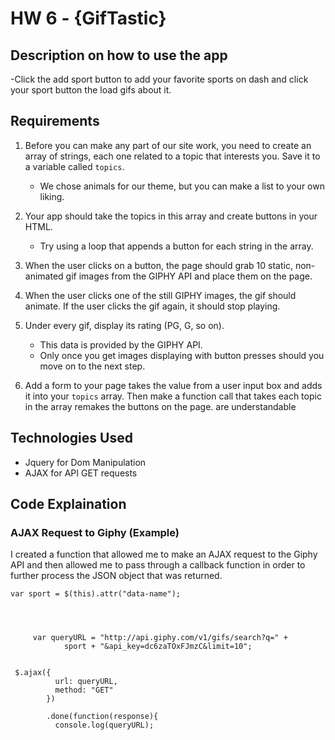 # HW 6 - {GifTastic}


## Description on how to use the app

-Click the add sport button to add your favorite sports on dash and click your sport button the load gifs about it.

## Requirements
1. Before you can make any part of our site work, you need to create an array of strings, each one related to a topic that interests you. Save it to a variable called `topics`. 

   * We chose animals for our theme, but you can make a list to your own liking.

2. Your app should take the topics in this array and create buttons in your HTML.

   * Try using a loop that appends a button for each string in the array.

3. When the user clicks on a button, the page should grab 10 static, non-animated gif images from the GIPHY API and place them on the page. 

4. When the user clicks one of the still GIPHY images, the gif should animate. If the user clicks the gif again, it should stop playing.

5. Under every gif, display its rating (PG, G, so on). 

   * This data is provided by the GIPHY API.
   * Only once you get images displaying with button presses should you move on to the next step.

6. Add a form to your page takes the value from a user input box and adds it into your `topics` array. Then make a function call that takes each topic in the array remakes the buttons on the page. are understandable

## Technologies Used

- Jquery for Dom Manipulation
- AJAX for API GET requests

## Code Explaination



### AJAX Request to Giphy (Example)
I created a function that allowed me to make an AJAX request to the Giphy API and then allowed me to pass through a callback function in order to further process the JSON object that was returned. 

```
var sport = $(this).attr("data-name");
	 			
	  


	 var queryURL = "http://api.giphy.com/v1/gifs/search?q=" +
	        sport + "&api_key=dc6zaTOxFJmzC&limit=10";


 $.ajax({
          url: queryURL,
          method: "GET"
        })

		.done(function(response){
          console.log(queryURL);